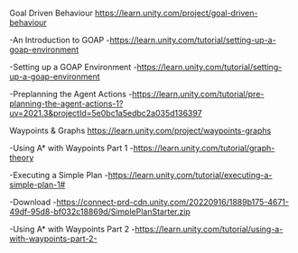 Goal Driven Behaviour
https://learn.unity.com/project/goal-driven-behaviour

-An Introduction to GOAP
-https://learn.unity.com/tutorial/setting-up-a-goap-environment

-Setting up a GOAP Environment
-https://learn.unity.com/tutorial/setting-up-a-goap-environment

-Preplanning the Agent Actions
-https://learn.unity.com/tutorial/pre-planning-the-agent-actions-1?uv=2021.3&projectId=5e0bc1a5edbc2a035d136397

Waypoints & Graphs
https://learn.unity.com/project/waypoints-graphs

-Using A* with Waypoints Part 1
-https://learn.unity.com/tutorial/graph-theory

-Executing a Simple Plan
-https://learn.unity.com/tutorial/executing-a-simple-plan-1#

-Download
-https://connect-prd-cdn.unity.com/20220916/1889b175-4671-49df-95d8-bf032c18869d/SimplePlanStarter.zip

-Using A* with Waypoints Part 2
-https://learn.unity.com/tutorial/using-a-with-waypoints-part-2-